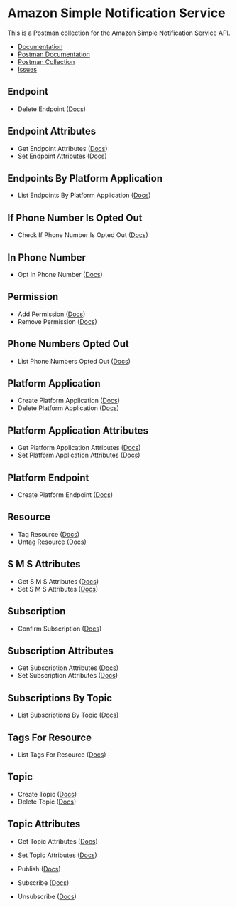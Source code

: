 # Amazon Simple Notification Service
This is a Postman collection for the Amazon Simple Notification Service API.

- [Documentation](https://docs.aws.amazon.com/sns/latest/api/Welcome.html)
- [Postman Documentation](https://documenter.getpostman.com/view/35240/SW7c2T8T)
- [Postman Collection](https://www.getpostman.com/collections/2818621accaa8942fb7c)
- [Issues](https://github.com/api-evangelist/aws/labels/CloudWatch)

## Endpoint
 - Delete Endpoint ([Docs](http://docs.aws.amazon.com/sns/latest/api/API_UntagResource.html))
## Endpoint Attributes
 - Get Endpoint Attributes ([Docs](http://docs.aws.amazon.com/sns/latest/api/API_UntagResource.html))
 - Set Endpoint Attributes ([Docs](http://docs.aws.amazon.com/sns/latest/api/API_UntagResource.html))
## Endpoints By Platform Application
 - List Endpoints By Platform Application ([Docs](http://docs.aws.amazon.com/sns/latest/api/API_UntagResource.html))
## If Phone Number Is Opted Out
 - Check If Phone Number Is Opted Out ([Docs](http://docs.aws.amazon.com/sns/latest/api/API_UntagResource.html))
## In Phone Number
 - Opt In Phone Number ([Docs](http://docs.aws.amazon.com/sns/latest/api/API_UntagResource.html))
## Permission
 - Add Permission ([Docs](http://docs.aws.amazon.com/sns/latest/api/API_UntagResource.html))
 - Remove Permission ([Docs](http://docs.aws.amazon.com/sns/latest/api/API_UntagResource.html))
## Phone Numbers Opted Out
 - List Phone Numbers Opted Out ([Docs](http://docs.aws.amazon.com/sns/latest/api/API_UntagResource.html))
## Platform Application
 - Create Platform Application ([Docs](http://docs.aws.amazon.com/sns/latest/api/API_UntagResource.html))
 - Delete Platform Application ([Docs](http://docs.aws.amazon.com/sns/latest/api/API_UntagResource.html))
## Platform Application Attributes
 - Get Platform Application Attributes ([Docs](http://docs.aws.amazon.com/sns/latest/api/API_UntagResource.html))
 - Set Platform Application Attributes ([Docs](http://docs.aws.amazon.com/sns/latest/api/API_UntagResource.html))
## Platform Endpoint
 - Create Platform Endpoint ([Docs](http://docs.aws.amazon.com/sns/latest/api/API_UntagResource.html))
## Resource
 - Tag Resource ([Docs](http://docs.aws.amazon.com/sns/latest/api/API_UntagResource.html))
 - Untag Resource ([Docs](http://docs.aws.amazon.com/sns/latest/api/API_UntagResource.html))
## S M S Attributes
 - Get S M S Attributes ([Docs](http://docs.aws.amazon.com/sns/latest/api/API_UntagResource.html))
 - Set S M S Attributes ([Docs](http://docs.aws.amazon.com/sns/latest/api/API_UntagResource.html))
## Subscription
 - Confirm Subscription ([Docs](http://docs.aws.amazon.com/sns/latest/api/API_UntagResource.html))
## Subscription Attributes
 - Get Subscription Attributes ([Docs](http://docs.aws.amazon.com/sns/latest/api/API_UntagResource.html))
 - Set Subscription Attributes ([Docs](http://docs.aws.amazon.com/sns/latest/api/API_UntagResource.html))
## Subscriptions By Topic
 - List Subscriptions By Topic ([Docs](http://docs.aws.amazon.com/sns/latest/api/API_UntagResource.html))
## Tags For Resource
 - List Tags For Resource ([Docs](http://docs.aws.amazon.com/sns/latest/api/API_UntagResource.html))
## Topic
 - Create Topic ([Docs](http://docs.aws.amazon.com/sns/latest/api/API_UntagResource.html))
 - Delete Topic ([Docs](http://docs.aws.amazon.com/sns/latest/api/API_UntagResource.html))
## Topic Attributes
 - Get Topic Attributes ([Docs](http://docs.aws.amazon.com/sns/latest/api/API_UntagResource.html))
 - Set Topic Attributes ([Docs](http://docs.aws.amazon.com/sns/latest/api/API_UntagResource.html))

 - Publish ([Docs](http://docs.aws.amazon.com/sns/latest/api/API_UntagResource.html))
 - Subscribe ([Docs](http://docs.aws.amazon.com/sns/latest/api/API_UntagResource.html))
 - Unsubscribe ([Docs](http://docs.aws.amazon.com/sns/latest/api/API_UntagResource.html))
